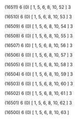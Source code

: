 (16511) 6 (0) [ 1, 5, 6, 8, 10, 52 ] 3 


(16510) 6 (0) [ 1, 5, 6, 8, 10, 53 ] 3 


(16509) 6 (0) [ 1, 5, 6, 8, 10, 54 ] 3 


(16508) 6 (0) [ 1, 5, 6, 8, 10, 55 ] 3 


(16507) 6 (0) [ 1, 5, 6, 8, 10, 56 ] 3 


(16506) 6 (0) [ 1, 5, 6, 8, 10, 57 ] 3 


(16505) 6 (0) [ 1, 5, 6, 8, 10, 58 ] 3 


(16504) 6 (0) [ 1, 5, 6, 8, 10, 59 ] 3 


(16503) 6 (0) [ 1, 5, 6, 8, 10, 60 ] 3 


(16502) 6 (0) [ 1, 5, 6, 8, 10, 61 ] 3 


(16501) 6 (0) [ 1, 5, 6, 8, 10, 62 ] 3 


(16500) 6 (0) [ 1, 5, 6, 8, 10, 63 ]  

